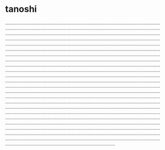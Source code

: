 # tanoshi

............................................................................................................................................................................................................................................................................................................................................................................................................................................................................................................................................................................................................................................................................................................................................................................................................................................................................................................................................................................................................................................................................................................................................................................................................................................................................................................................................................................................................................................................................................................................................................................................................................................................................................................................................................................................................................................................................................................................................................................................................................................................................................................................................................................................................................................................................................................................................................................................................................................................................................................................................................................................................................................................................................................................................................................................................................................................................................................................................................................................................................................................